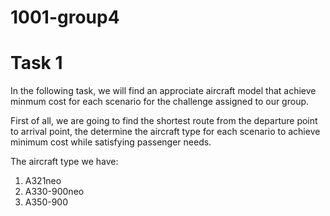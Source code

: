 # 1001-group4
# Task 1

In the following task, we will find an approciate aircraft model that achieve minmum cost for each scenario for the challenge assigned to our group.

First of all, we are going to find the shortest route from the departure point to arrival point, the determine the aircraft type for each scenario to achieve minimum cost while satisfying passenger needs.

The aircraft type we have:
1. A321neo
2. A330-900neo
3. A350-900
